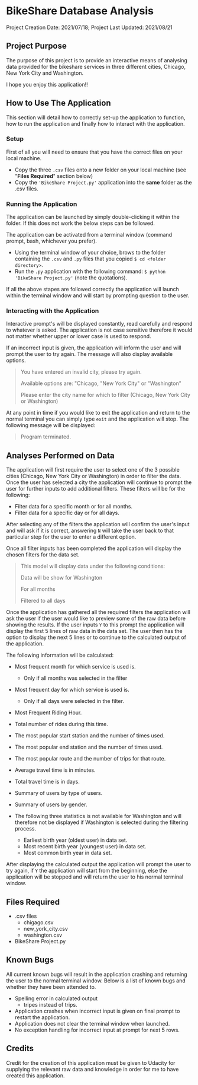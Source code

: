 # BikeShare Database Analysis
Project Creation Date: 2021/07/18;
Project Last Updated: 2021/08/21

## Project Purpose

The purpose of this project is to provide an interactive means of analysing data provided for the bikeshare services in three different cities, Chicago, New York City and Washington.

I hope you enjoy this application!!

## How to Use The Application

This section will detail how to correctly set-up the application to function, how to run the application and finally how to interact with the application.

### Setup

First of all you will need to ensure that you have the correct files on your local machine.

- Copy the three `.csv` files onto a new folder on your local machine (see "**Files Required**" section below)
- Copy the `'BikeShare Project.py'` application into the **same** folder as the .csv files.

### Running the Application
The application can be launched by simply double-clicking it within the folder. If this does not work the below steps can be followed.

The application can be activated from a terminal window (command prompt, bash, whichever you prefer).

- Using the terminal window of your choice, brows to the folder containing the `.csv` and `.py` files that you copied `$ cd <folder directory>`.
- Run the `.py` application with the following command: `$ python 'BikeShare Project.py'` (note the quotations).

If all the above stapes are followed correctly the application will launch within the terminal window and will start by prompting question to the user.

### Interacting with the Application

Interactive prompt's will be displayed constantly, read carefully and respond to whatever is asked. The application is not case sensitive therefore it would not matter whether upper or lower case is used to respond.

If an incorrect input is given, the application will inform the user and will prompt the user to try again. The message will also display available options.

>You have entered an invalid city, please try again.
>
>Available options are: "Chicago, "New York City" or "Washington"
>
>Please enter the city name for which to filter (Chicago, New York City or Washington)

At any point in time if you would like to exit the application and return to the normal terminal you can simply type `exit` and the application will stop. The following message will be displayed:
> Program terminated.

## Analyses Performed on Data

The application will first require the user to select one of the 3 possible cities (Chicago, New York City or Washington) in order to filter the data. Once the user has selected a city the application will continue to prompt the user for further inputs to add additional filters. These filters will be for the following:
- Filter data for a specific month or for all months.
- Filter data for a specific day or for all days.

After selecting any of the filters the application will confirm the user's input and will ask if it is correct, answering `N` will take the user back to that particular step for the user to enter a different option.

Once all filter inputs has been completed the application will display the chosen filters for the data set.

>This model will display data under the following conditions:
>
>Data will be show for Washington
>
>For all months
>
>Filtered to all days

Once the application has gathered all the required filters the application will ask the user if the user would like to preview some of the raw data before showing the results. If the user inputs `Y` to this prompt the application will display the first 5 lines of raw data in the data set. The user then has the option to display the next 5 lines or to continue to the calculated output of the application.

The following information will be calculated:
- Most frequent month for which service is used is.
  - Only if all months was selected in the filter
- Most frequent day for which service is used is.
  - Only if all days were selected in the filter.
- Most Frequent Riding Hour.
- Total number of rides during this time.
- The most popular start station and the number of times used.
- The most popular end station and the number of times used.
- The most popular route and the number of trips for that route.
- Average travel time is in minutes.
- Total travel time is in days.
- Summary of users by type of users.
- Summary of users by gender.


- The following three statistics is not available for Washington and will therefore not be displayed if Washington is selected during the filtering process.
  - Earliest birth year (oldest user) in data set.
  - Most recent birth year (youngest user) in data set.
  - Most common birth year in data set.

After displaying the calculated output the application will prompt the user to try again, if `Y` the application will start from the beginning, else the application will be stopped and will return the user to his normal terminal window.

## Files Required

- .csv files
  - chigago.csv
  - new_york_city.csv
  - washington.csv
- BikeShare Project.py

## Known Bugs

All current known bugs will result in the application crashing and returning the user to the normal terminal window. Below is a list of known bugs and whether they have been attended to.

- Spelling error in calculated output
  - tripes instead of trips.
- Application crashes when incorrect input is given on final prompt to restart the application.
- Application does not clear the terminal window when launched.
- No exception handling for incorrect input at prompt for next 5 rows.

## Credits

Credit for the creation of this application must be given to Udacity for supplying the relevant raw data and knowledge in order for me to have created this application.
